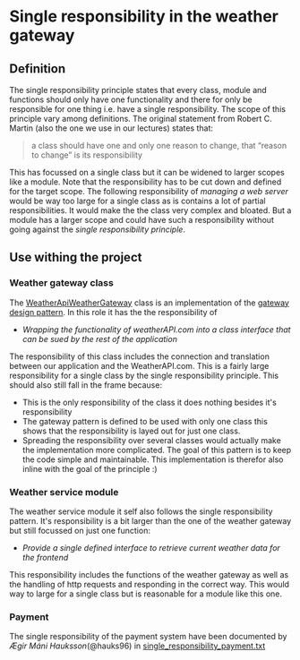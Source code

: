 # Single responsibility in the weather gateway

## Definition
The single responsibility principle states that every class, module and functions should only have one functionality and there for only be responsible for one thing i.e. have a single responsibility. The scope of this principle vary among definitions. The original statement from Robert C. Martin (also the one we use in our lectures) states that:

> a class should have one and only one reason to change, that “reason to change” is its responsibility

This has focussed on a single class but it can be widened to larger scopes like a module. Note that the responsibility has to be cut down and defined for the target scope. The following responsibility of _managing a web server_ would be way too large for a single class as is contains a lot of partial responsibilities. It would make the the class very complex and bloated. But a module has a larger scope and could have such a responsibility without going against the _single responsibility principle_.

## Use withing the project

### Weather gateway class
The [WeatherApiWeatherGateway](workoutapp/weather_service/gateway/weather_gateway.py) class is an implementation of the [gateway design pattern](docs/sprint_2/design_patterns/gateway.md). In this role it has the the responsibility of

* _Wrapping the functionality of weatherAPI.com into a class interface that can be sued by the rest of the application_

The responsibility of this class includes the connection and translation between our application and the WeatherAPI.com. This is a fairly large responsibility for a single class by the single responsibility principle. This should also still fall in the frame because:
* This is the only responsibility of the class it does nothing besides it's responsibility
* The gateway pattern is defined to be used with only one class this shows that the responsibility is layed out for just one class.
* Spreading the responsibility over several classes would actually make the implementation more complicated. The goal of this pattern is to keep the code simple and maintainable. This implementation is therefor also inline with the goal of the principle :)

### Weather service module
The weather service module it self also follows the single responsibility pattern. It's responsibility is a bit larger than the one of the weather gateway but still focussed on just one function:

* _Provide a single defined interface to retrieve current weather data for the frontend_

This responsibility includes the functions of the weather gateway as well as the handling of http requests and responding in the correct way. This would way to large for a single class but is reasonable for a module like this one. 

### Payment
The single responsibility of the payment system have been documented by _Ægir Máni Hauksson_(@hauks96) in [single_responsibility_payment.txt](docs/sprint_3/lecture_aspects/single_responsibility/single_responsibility_payment.txt)